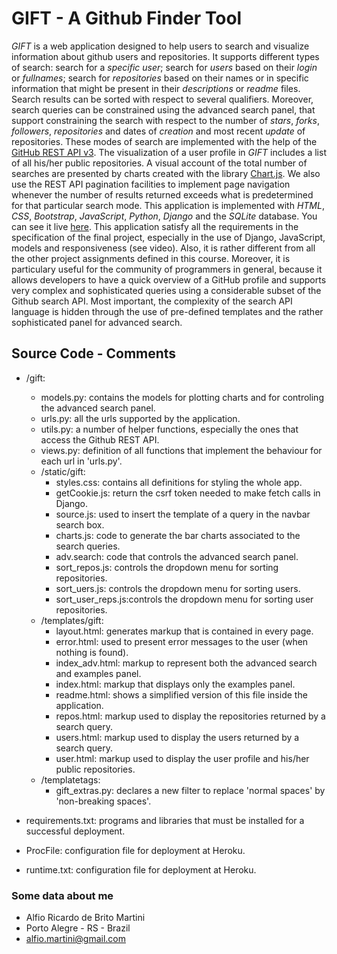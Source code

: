 # GIFT - A Github Finder Tool

_GIFT_ is a web application designed to help users to search and visualize information about github users and repositories. It supports different types of search: search for a _specific user_; search for _users_ based on their _login_ or _fullnames_; search for _repositories_ based on their names or in specific information that might be present in their _descriptions_ or _readme_ files. Search results can be sorted with respect to several qualifiers. Moreover, search queries can be constrained using the advanced search panel, that support constraining the search with respect to the number of _stars_, _forks_, _followers_, _repositories_ and dates of _creation_ and most recent _update_ of repositories. These modes of search are implemented with the help of the [GitHub REST API v3](https://developer.github.com/v3/). The visualization of a user profile in _GIFT_ includes a list of all his/her public repositories. A visual account of the total number of searches are presented by charts created with the library [Chart.js](https://www.chartjs.org/docs/latest/). We also use the REST API pagination facilities to implement page navigation whenever the number of results returned exceeds what is predetermined for that particular search mode. This application is implemented with _HTML_, _CSS_, _Bootstrap_, _JavaScript_, _Python_, _Django_ and the _SQLite_ database. You can see it live [here](https://gift-gh.herokuapp.com/).
This application satisfy all the requirements in the specification of the final project, especially in the use of Django, JavaScript, models and responsiveness (see video). Also, it is rather different from all the other project assignments defined in this course. Moreover, it is particulary useful for the community of programmers in general, because it allows developers to have a quick overview of a GitHub profile and supports very complex and sophisticated queries using a considerable subset of the Github search API. Most important, the complexity of the search API language is hidden through the use of pre-defined templates and the rather sophisticated panel for advanced search.

## Source Code - Comments

- /gift:

  - models.py: contains the models for plotting charts and for controling the advanced search panel.
  - urls.py: all the urls supported by the application.
  - utils.py: a number of helper functions, especially the ones that access the Github REST API.
  - views.py: definition of all functions that implement the behaviour for each url in 'urls.py'.
  - /static/gift:
    - styles.css: contains all definitions for styling the whole app.
    - getCookie.js: return the csrf token needed to make fetch calls in Django.
    - source.js: used to insert the template of a query in the navbar search box.
    - charts.js: code to generate the bar charts associated to the search queries.
    - adv.search: code that controls the advanced search panel.
    - sort_repos.js: controls the dropdown menu for sorting repositories.
    - sort_uers.js: controls the dropdown menu for sorting users.
    - sort_user_reps.js:controls the dropdown menu for sorting user repositories.
  - /templates/gift:
    - layout.html: generates markup that is contained in every page.
    - error.html: used to present error messages to the user (when nothing is found).
    - index_adv.html: markup to represent both the advanced search and examples panel.
    - index.html: markup that displays only the examples panel.
    - readme.html: shows a simplified version of this file inside the application.
    - repos.html: markup used to display the repositories returned by a search query.
    - users.html: markup used to display the users returned by a search query.
    - user.html: markup used to display the user profile and his/her public repositories.
  - /templatetags:
    - gift_extras.py: declares a new filter to replace 'normal spaces' by 'non-breaking spaces'.

- requirements.txt: programs and libraries that must be installed for a successful deployment.
- ProcFile: configuration file for deployment at Heroku.
- runtime.txt: configuration file for deployment at Heroku.

### Some data about me

- Alfio Ricardo de Brito Martini
- Porto Alegre - RS - Brazil
- alfio.martini@gmail.com

